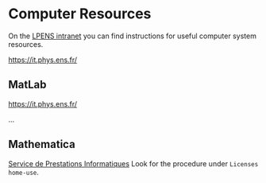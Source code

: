 # Computer Resources
On the [LPENS intranet](https://intranet-lpens.ext.phys.ens.fr/) you can find instructions for useful computer system resources.

https://it.phys.ens.fr/

## MatLab

https://it.phys.ens.fr/

...
## Mathematica

[Service de Prestations Informatiques](https://www.spi.ens.psl.eu/ens/mathematica.html)
Look for the procedure under `Licenses home-use`.

